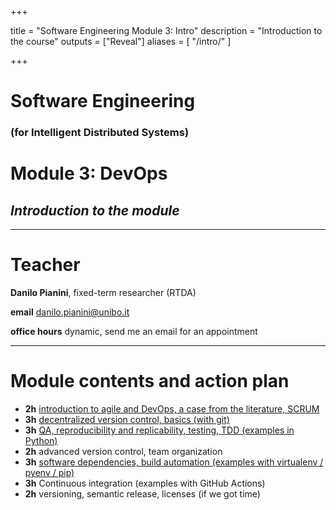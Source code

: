  +++

title = "Software Engineering Module 3: Intro"
description = "Introduction to the course"
outputs = ["Reveal"]
aliases = [
    "/intro/"
]

+++

# Software Engineering
### **(for Intelligent Distributed Systems)**
# Module 3: DevOps

## *Introduction to the module*

---

# Teacher

**Danilo Pianini**, fixed-term researcher (RTDA)

**email** [danilo.pianini@unibo.it](mailto:danilo.pianini@unibo.it)

**office hours** dynamic, send me an email for an appointment

---

# Module contents and action plan

* **2h** [introduction to agile and DevOps, a case from the literature, SCRUM](devops-intro)
* **3h** [decentralized version control, basics (with git)](dvcs-basics)
* **3h** [QA, reproducibility and replicability, testing, TDD (examples in Python)](qa-tdd)
* **2h** advanced version control, team organization
* **3h** [software dependencies, build automation (examples with virtualenv / pyenv / pip)](build)
* **3h** Continuous integration (examples with GitHub Actions)
* **2h** versioning, semantic release, licenses (if we got time)
